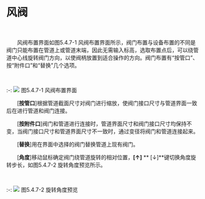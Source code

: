 # 风阀
<br/>

&emsp;&emsp;风阀布置界面如图5.4.7\-1 风阀布置界面所示，阀门布置与设备布置的不同是阀门只能布置在管道上或管道末端，因此无需输入标高，选取布置点后，可以绕管道中心线旋转阀门方向，以使阀柄放置到适合操作的方向。阀门布置有“按管口”、按“附件口”和“替换”几个选项。

<br/>

:-: ![](images/209.png)
图5.4.7\-1 风阀布置界面
<br/>

&emsp;&emsp;\[**按管口**\]根据管道截面尺寸对阀门进行缩放，使阀门接口尺寸与管道界面一致后在进行管道和阀门连接。

&emsp;&emsp;\[**按附件口**\]阀门和管道进行连接时，管道界面尺寸和阀门接口尺寸均保持不变，当阀门接口尺寸和管道界面尺寸不一致时，通过变径将阀门和管道连接起来。

&emsp;&emsp;\[**替换**\]用在界面中选择的阀门替换管道上现有阀门。

&emsp;&emsp;\[**角度**\]移动鼠标确定阀门绕管道旋转的相对位置，**[↑]** ** [↓]**键切换角度旋转步长，如图5.4.7\-2 旋转角度预览所示。

<br/>

:-: ![](images/210.png)
图5.4.7\-2 旋转角度预览
<br/>
